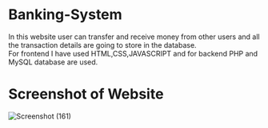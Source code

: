 # Banking-System
In this website user can transfer and receive money from other users and all the transaction details are going to store in the database.</br>
For frontend I have used HTML,CSS,JAVASCRIPT and for backend PHP and MySQL database are used.</br>


# Screenshot of Website

![Screenshot (161)](https://user-images.githubusercontent.com/64195326/176988961-cb25fc2a-8c98-4e83-8900-1979397752ec.png)

